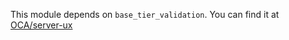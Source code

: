 This module depends on `base_tier_validation`. You can find it at
[OCA/server-ux](https://github.com/OCA/server-ux)
